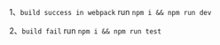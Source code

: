 1、`build success in webpack`
run `npm i && npm run dev`

2、`build fail`
run `npm i && npm run test`
